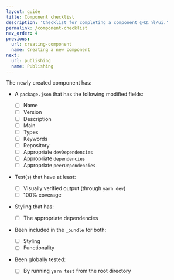 ```yaml
---
layout: guide
title: Component checklist
description: 'Checklist for completing a component @42.nl/ui.'
permalink: /component-checklist
nav_order: 4
previous:
  url: creating-component
  name: Creating a new component
next:
  url: publishing
  name: Publishing
---
```


The newly created component has:

- A `package.json` that has the following modified fields:
  - [ ] Name
  - [ ] Version
  - [ ] Description
  - [ ] Main
  - [ ] Types
  - [ ] Keywords
  - [ ] Repository
  - [ ] Appropriate `devDependencies`
  - [ ] Appropriate `dependencies`
  - [ ] Appropriate `peerDependencies`
- Test(s) that have at least:
  - [ ] Visually verified output (through `yarn dev`)
  - [ ] 100% coverage
- Styling that has:
  - [ ] The appropriate dependencies
- Been included in the `_bundle` for both:

  - [ ] Styling
  - [ ] Functionality

- Been globally tested:
  - [ ] By running `yarn test` from the root directory
